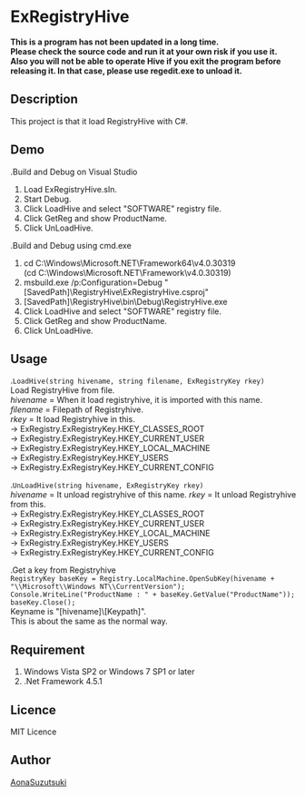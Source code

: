 ExRegistryHive
====

**This is a program has not been updated in a long time.  
Please check the source code and run it at your own risk if you use it.  
Also you will not be able to operate Hive if you exit the program before releasing it. In that case, please use regedit.exe to unload it.**  

## Description
This project is that it load RegistryHive with C#.

## Demo
.Build and Debug on Visual Studio  
1. Load ExRegistryHive.sln.  
2. Start Debug.  
3. Click LoadHive and select "SOFTWARE" registry file.  
4. Click GetReg and show ProductName.  
5. Click UnLoadHive.  
  
.Build and Debug using cmd.exe  
1. cd C:\Windows\Microsoft.NET\Framework64\v4.0.30319  
  (cd C:\Windows\Microsoft.NET\Framework\v4.0.30319)  
2. msbuild.exe /p:Configuration=Debug "[SavedPath]\RegistryHive\ExRegistryHive.csproj"  
3. [SavedPath]\RegistryHive\bin\Debug\RegistryHive.exe  
4. Click LoadHive and select "SOFTWARE" registry file.  
5. Click GetReg and show ProductName.  
6. Click UnLoadHive.

## Usage
.`LoadHive(string hivename, string filename, ExRegistryKey rkey)`  
Load RegistryHive from file.  
*hivename* = When it load registryhive, it is imported with this name.  
*filename* = Filepath of Registryhive.  
*rkey* = It load Registryhive in this.  
 -> ExRegistry.ExRegistryKey.HKEY_CLASSES_ROOT  
 -> ExRegistry.ExRegistryKey.HKEY_CURRENT_USER  
 -> ExRegistry.ExRegistryKey.HKEY_LOCAL_MACHINE  
 -> ExRegistry.ExRegistryKey.HKEY_USERS  
 -> ExRegistry.ExRegistryKey.HKEY_CURRENT_CONFIG  
 
 .`UnLoadHive(string hivename, ExRegistryKey rkey)`  
 *hivename* = It unload registryhive of this name. 
 *rkey* = It unload Registryhive from this.  
 -> ExRegistry.ExRegistryKey.HKEY_CLASSES_ROOT  
 -> ExRegistry.ExRegistryKey.HKEY_CURRENT_USER  
 -> ExRegistry.ExRegistryKey.HKEY_LOCAL_MACHINE  
 -> ExRegistry.ExRegistryKey.HKEY_USERS  
 -> ExRegistry.ExRegistryKey.HKEY_CURRENT_CONFIG  


.Get a key from Registryhive  
`RegistryKey baseKey = Registry.LocalMachine.OpenSubKey(hivename + "\\Microsoft\\Windows NT\\CurrentVersion");`  
`Console.WriteLine("ProductName : " + baseKey.GetValue("ProductName"));`  
`baseKey.Close();`  
Keyname is "[hivename]\\[Keypath]".  
This is about the same as the normal way.  

## Requirement
1. Windows Vista SP2 or Windows 7 SP1 or later  
2. .Net Framework 4.5.1  

## Licence
MIT Licence

## Author
[AonaSuzutsuki](https://github.com/AonaSuzutsuki)
